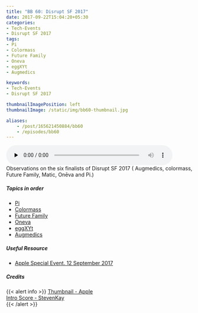 ```yaml
---
title: "BB 60: Disrupt SF 2017"
date: 2017-09-22T15:04:20+05:30
categories:
- Tech-Events
- Disrupt SF 2017
tags:
- Pi
- Colormass
- Future Family
- Oneva
- eggXYt
- Augmedics

keywords:
- Tech-Events
- Disrupt SF 2017

thumbnailImagePosition: left
thumbnailImage: /static/img/bb60-thumbnail.jpg

aliases:
    - /post/165621450884/bb60
    - /episodes/bb60
---
```

<audio controls="controls" controls style="width: 450px;" preload="none" id="audio_player"><source  src='http://bangalorebits.s3.amazonaws.com/2017/BB_EP60_2017-38.mp3' type="audio/mp3">  </audio>
<BR>
Observations on the six finalists of Disrupt SF 2017 ( Augmedics, colormass, Future Family, Matic, Onēva and Pi.)
<!--more-->
##### Topics in order
*   [Pi](https://www.picharging.com)
*   [Colormass](http://colormass.com)
*   [Future Family](https://www.futurefamily.com)
*   [Oneva](https://oneva.com)
*   [eggXYt](https://www.eggxyt.com)
*   [Augmedics](https://www.augmedics.com)


##### Useful Resource
*   [Apple Special Event. 12 September 2017](“https://www.apple.com/in/apple-events/september-2017/")

##### Credits

{{< alert info  >}}
  [Thumbnail - Apple](https://www.apple.com/in/apple-events/september-2017/) <BR>
  [Intro Score - StevenKay](https://plus.google.com/+StevenKay_Detachment)<BR>
{{< /alert >}}

